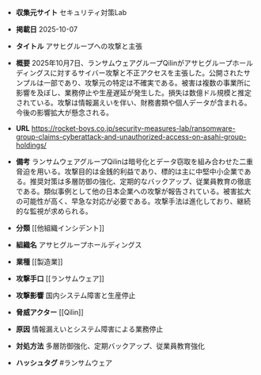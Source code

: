 - **収集元サイト**
セキュリティ対策Lab

- **掲載日**
2025-10-07

- **タイトル**
アサヒグループへの攻撃と主張

- **概要**
2025年10月7日、ランサムウェアグループQilinがアサヒグループホールディングスに対するサイバー攻撃と不正アクセスを主張した。公開されたサンプルは一部であり、攻撃元の特定は不確実である。被害は複数の事業所に影響を及ぼし、業務停止や生産遅延が発生した。損失は数億ドル規模と推定されている。攻撃は情報漏えいを伴い、財務書類や個人データが含まれる。今後の影響拡大が懸念される。

- **URL**
https://rocket-boys.co.jp/security-measures-lab/ransomware-group-claims-cyberattack-and-unauthorized-access-on-asahi-group-holdings/

- **備考**
ランサムウェアグループQilinは暗号化とデータ窃取を組み合わせた二重脅迫を用いる。攻撃目的は金銭的利益であり、標的は主に中堅中小企業である。推奨対策は多層防御の強化、定期的なバックアップ、従業員教育の徹底である。類似事例として他の日本企業への攻撃が報告されている。被害拡大の可能性が高く、早急な対応が必要である。攻撃手法は進化しており、継続的な監視が求められる。

- **分類**
[[他組織インシデント]]

- **組織名**
アサヒグループホールディングス

- **業種**
[[製造業]]

- **攻撃手口**
[[ランサムウェア]]

- **攻撃影響**
国内システム障害と生産停止

- **脅威アクター**
[[Qilin]]

- **原因**
情報漏えいとシステム障害による業務停止

- **対処方法**
多層防御強化、定期バックアップ、従業員教育強化

- **ハッシュタグ**
#ランサムウェア
